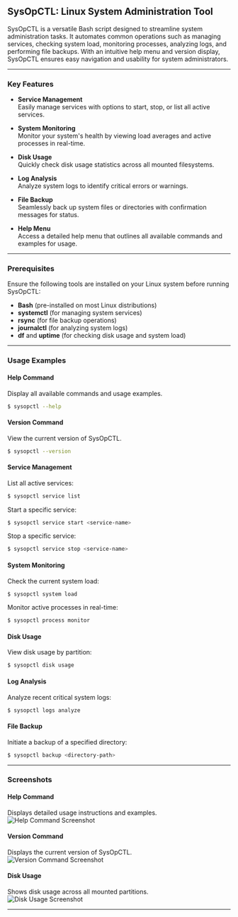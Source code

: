 ## SysOpCTL: Linux System Administration Tool

SysOpCTL is a versatile Bash script designed to streamline system administration tasks. It automates common operations such as managing services, checking system load, monitoring processes, analyzing logs, and performing file backups. With an intuitive help menu and version display, SysOpCTL ensures easy navigation and usability for system administrators.

---

### Key Features

- **Service Management**  
  Easily manage services with options to start, stop, or list all active services.

- **System Monitoring**  
  Monitor your system's health by viewing load averages and active processes in real-time.

- **Disk Usage**  
  Quickly check disk usage statistics across all mounted filesystems.

- **Log Analysis**  
  Analyze system logs to identify critical errors or warnings.

- **File Backup**  
  Seamlessly back up system files or directories with confirmation messages for status.

- **Help Menu**  
  Access a detailed help menu that outlines all available commands and examples for usage.

---

### Prerequisites

Ensure the following tools are installed on your Linux system before running SysOpCTL:  

- **Bash** (pre-installed on most Linux distributions)  
- **systemctl** (for managing system services)  
- **rsync** (for file backup operations)  
- **journalctl** (for analyzing system logs)  
- **df** and **uptime** (for checking disk usage and system load)  

---

### Usage Examples

#### Help Command
Display all available commands and usage examples.  
```bash
$ sysopctl --help
```  

#### Version Command  
View the current version of SysOpCTL.  
```bash
$ sysopctl --version
```  

#### Service Management
List all active services:  
```bash
$ sysopctl service list
```  

Start a specific service:  
```bash
$ sysopctl service start <service-name>
```  

Stop a specific service:  
```bash
$ sysopctl service stop <service-name>
```  

#### System Monitoring  
Check the current system load:  
```bash
$ sysopctl system load
```  

Monitor active processes in real-time:  
```bash
$ sysopctl process monitor
```  

#### Disk Usage  
View disk usage by partition:  
```bash
$ sysopctl disk usage
```  

#### Log Analysis  
Analyze recent critical system logs:  
```bash
$ sysopctl logs analyze
```  

#### File Backup  
Initiate a backup of a specified directory:  
```bash
$ sysopctl backup <directory-path>
```  

---

### Screenshots

#### Help Command  
Displays detailed usage instructions and examples.  
![Help Command Screenshot](https://github.com/user-attachments/assets/7bf719c8-48c0-443f-bc43-dba099bc0213)  

#### Version Command  
Displays the current version of SysOpCTL.  
![Version Command Screenshot](https://github.com/user-attachments/assets/5d8cd22f-27b0-4dbe-b6fe-a0839ae1062e)  

#### Disk Usage  
Shows disk usage across all mounted partitions.  
![Disk Usage Screenshot](https://github.com/user-attachments/assets/87bc7d26-8c43-4081-845d-668221bc655d)  

---

